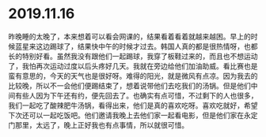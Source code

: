 # 2019.11.16

昨晚睡的太晚了，本来想着可以看会网课的，结果看着看着就越来越困。早上的时候蓝星来这边踢球了，结果快中午的时候才过去。韩国人真的都是很热情呀，也都长的特别好看。虽然我没有跟他们一起踢球，我穿了板鞋过来的，而且也不想运动了，我怕再次运动过度以后头疼好几天。我就在旁边给他们加油助威。看比赛也是蛮有意思的，今天的天气也是很好呀。难得的阳光，就是微风有点凉。因为我去的比较晚，所以不一会他们便踢结束了，想着说带他们去吃我们的汤锅。但是他们中间有些人因为下午还有约，便先回去了。也确实有点可惜，不过剩下的人也很多，我们一起吃了酸辣肥牛汤锅，看得出来，他们是真的喜欢吃呀。喜欢吃就好，希望下次还可以一起吃饭吧。他们邀请我晚上去他们家一起看电影，但是他们家在永定门那里，太远了，晚上正好我也有点事情，所以就很可惜。
